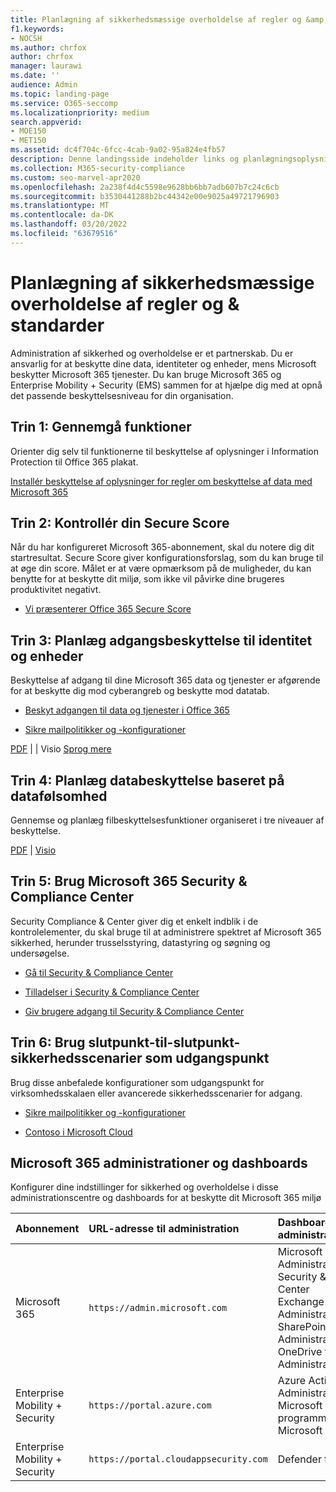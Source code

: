 ```yaml
---
title: Planlægning af sikkerhedsmæssige overholdelse af regler og &amp; standarder
f1.keywords:
- NOCSH
ms.author: chrfox
author: chrfox
manager: laurawi
ms.date: ''
audience: Admin
ms.topic: landing-page
ms.service: O365-seccomp
ms.localizationpriority: medium
search.appverid:
- MOE150
- MET150
ms.assetid: dc4f704c-6fcc-4cab-9a02-95a824e4fb57
description: Denne landingsside indeholder links og planlægningsoplysninger om sikkerhed og overholdelse Office 365.
ms.collection: M365-security-compliance
ms.custom: seo-marvel-apr2020
ms.openlocfilehash: 2a238f4d4c5598e9628bb6bb7adb607b7c24c6cb
ms.sourcegitcommit: b3530441288b2bc44342e00e9025a49721796903
ms.translationtype: MT
ms.contentlocale: da-DK
ms.lasthandoff: 03/20/2022
ms.locfileid: "63679516"
---
```

# <a name="plan-for-security-amp-compliance"></a>Planlægning af sikkerhedsmæssige overholdelse af regler og &amp; standarder

Administration af sikkerhed og overholdelse er et partnerskab. Du er ansvarlig for at beskytte dine data, identiteter og enheder, mens Microsoft beskytter Microsoft 365 tjenester. Du kan bruge Microsoft 365 og Enterprise Mobility + Security (EMS) sammen for at hjælpe dig med at opnå det passende beskyttelsesniveau for din organisation.
  
## <a name="step-1-review-capabilities"></a>Trin 1: Gennemgå funktioner

Orienter dig selv til funktionerne til beskyttelse af oplysninger i Information Protection til Office 365 plakat. 
  
[Installér beskyttelse af oplysninger for regler om beskyttelse af data med Microsoft 365](../solutions/information-protection-deploy.md)
  
## <a name="step-2-check-your-secure-score"></a>Trin 2: Kontrollér din Secure Score

Når du har konfigureret Microsoft 365-abonnement, skal du notere dig dit startresultat. Secure Score giver konfigurationsforslag, som du kan bruge til at øge din score. Målet er at være opmærksom på de muligheder, du kan benytte for at beskytte dit miljø, som ikke vil påvirke dine brugeres produktivitet negativt.
  
- [Vi præsenterer Office 365 Secure Score](../security/defender/microsoft-secure-score.md)
    
## <a name="step-3-plan-access-protection-for-identity-and-devices"></a>Trin 3: Planlæg adgangsbeskyttelse til identitet og enheder

Beskyttelse af adgang til dine Microsoft 365 data og tjenester er afgørende for at beskytte dig mod cyberangreb og beskytte mod datatab.
  
- [Beskyt adgangen til data og tjenester i Office 365](protect-access-to-data-and-services.md)
    
- [Sikre mailpolitikker og -konfigurationer](../security/office-365-security/secure-email-recommended-policies.md)
    
[PDF](https://go.microsoft.com/fwlink/p/?linkid=841656) |  [](https://go.microsoft.com/fwlink/p/?linkid=841657) |  Visio [Sprog mere](https://www.microsoft.com/download/details.aspx?id=55032)
  
## <a name="step-4-plan-data-protection-based-on-data-sensitivity"></a>Trin 4: Planlæg databeskyttelse baseret på datafølsomhed

Gennemse og planlæg filbeskyttelsesfunktioner organiseret i tre niveauer af beskyttelse.
  
[PDF](https://download.microsoft.com/download/7/8/9/789645A5-BD10-4541-BC33-F8D1EFF5E911/MSFT_cloud_architecture_O365%20file%20protection.pdf) |  [Visio](https://download.microsoft.com/download/7/8/9/789645A5-BD10-4541-BC33-F8D1EFF5E911/MSFT_cloud_architecture_O365%20file%20protection.vsdx)
  
## <a name="step-5-leverage-the-microsoft-365-security-amp-compliance-center"></a>Trin 5: Brug Microsoft 365 Security &amp; Compliance Center

Security Compliance &amp; Center giver dig et enkelt indblik i de kontrolelementer, du skal bruge til at administrere spektret af Microsoft 365 sikkerhed, herunder trusselsstyring, datastyring og søgning og undersøgelse. 
  
- [Gå til Security &amp; Compliance Center](./microsoft-365-compliance-center.md)
    
- [Tilladelser i Security &amp; Compliance Center](~/security/office-365-security/protect-against-threats.md)
    
- [Giv brugere adgang til Security &amp; Compliance Center](~/security/office-365-security/grant-access-to-the-security-and-compliance-center.md)
    
## <a name="step-6-use-end-to-end-security-scenarios-as-starting-points"></a>Trin 6: Brug slutpunkt-til-slutpunkt-sikkerhedsscenarier som udgangspunkt

Brug disse anbefalede konfigurationer som udgangspunkt for virksomhedsskalaen eller avancerede sikkerhedsscenarier for adgang.
  
- [Sikre mailpolitikker og -konfigurationer](../security/office-365-security/secure-email-recommended-policies.md)
    
- [Contoso i Microsoft Cloud](../enterprise/contoso-case-study.md)
    
## <a name="microsoft-365-admin-centers-and-dashboards"></a>Microsoft 365 administrationer og dashboards

Konfigurer dine indstillinger for sikkerhed og overholdelse i disse administrationscentre og dashboards for at beskytte dit Microsoft 365 miljø
  
|**Abonnement**|**URL-adresse til administration**|**Dashboards og administrationscentre**|
|:-----|:-----|:-----|
|Microsoft 365  <br/> |`https://admin.microsoft.com`  <br/> | Microsoft 365 Administration  <br/>  Security &amp; Compliance Center  <br/>  Exchange Administration  <br/>  SharePoint Administration og OneDrive for Business Administration  <br/> |
|Enterprise Mobility + Security  <br/> |`https://portal.azure.com`  <br/> | Azure Active Directory  <br/>  Administration af Microsoft Mobile-programmer  <br/>  Microsoft Intune  <br/> |
|Enterprise Mobility + Security  <br/> |`https://portal.cloudappsecurity.com`  <br/> | Defender til skyapps  <br/> |
